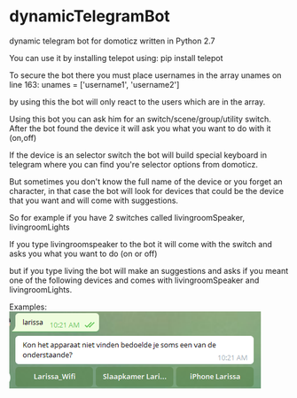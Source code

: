 # dynamicTelegramBot
dynamic telegram bot for domoticz written in Python 2.7

You can use it by installing telepot using: pip install telepot

To secure the bot there you must place usernames in the array unames on line 163:
unames = ['username1', 'username2'] 

by using this the bot will only react to the users which are in the array.

Using this bot you can ask him for an switch/scene/group/utility switch. 
After the bot found the device it will ask you what you want to do with it (on,off)

If the device is an selector switch the bot will build special keyboard in telegram where you can find you're selector options from domoticz. 

But sometimes you don't know the full name of the device or you forget an character, in that case the bot will look for devices that could be the device that you want and will come with suggestions. 

So for example if you have 2 switches called livingroomSpeaker, livingroomLights

If you type livingroomspeaker to the bot it will come with the switch and asks you what you want to do (on or off)

but if you type living the bot will make an suggestions and asks if you meant one of the following devices and comes with livingroomSpeaker and livingroomLights. 

Examples:
![alt text](https://github.com/squandor/dynamicTelegramBot/blob/master/examples/suggestions.png?raw=true)
